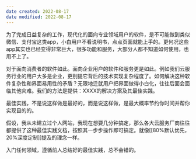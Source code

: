```yaml
---
date created: 2022-08-17
date modified: 2022-08-17
---
```


为了完成日益复杂的工作，现代化的面向专业领域用户的软件，是不可能做到类似微信、支付宝这类app，小白用户不看说明书，点点页面就能上手的。更何况这些app其实也已经变得非常巨大，很多功能和服务，大部分人都不知道如何使用，也用不上了。

对于面向消费者的软件如此。面向企业用户的软件和服务更是如此。例如我们云服务行业的用户大多是企业，更别提它背后的技术实现复杂程度了。如何解决这种软件复杂性和界面易用性的矛盾？无限地迁就用户把界面做得小白化，往往后面会面临其他灾难。我们的方法是提供：XXXX的解决方案及其最佳实践。

最佳实践，不是说这样做是最好的，而是说这样做，是最大概率节约你时间并帮你实现目的的。

假设，我从未建立过个人网站，我现在想要几分钟搞定，那么各大云服务厂商往往都提供了这种最佳实践文档，按照其一步步操作即可搞定。就像[[80%默认优先，20%深度定制]]提及的理念一样。

入门任何领域，遵循前人总结好的最佳实践，总不会错的。
